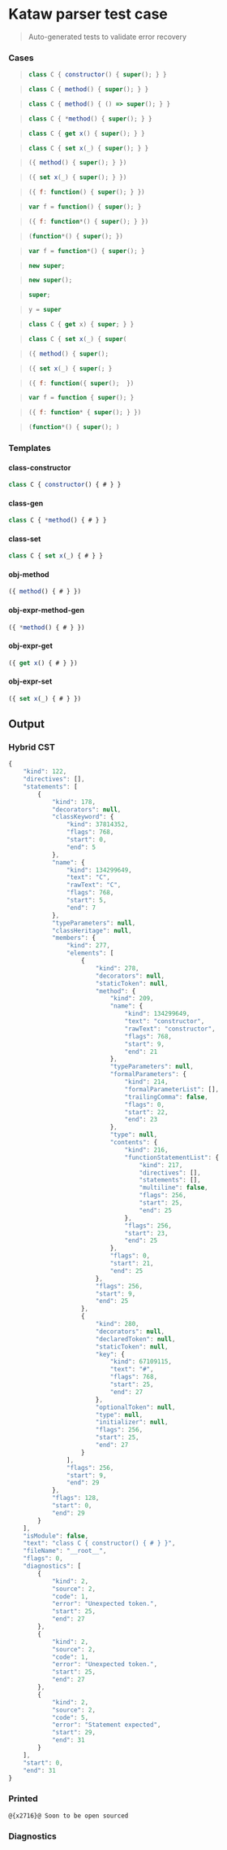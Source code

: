 # Kataw parser test case

> Auto-generated tests to validate error recovery
>

### Cases

> `````js
> class C { constructor() { super(); } }
> `````

> `````js
> class C { method() { super(); } }
> `````

> `````js
> class C { method() { () => super(); } }
> `````

> `````js
> class C { *method() { super(); } }
> `````

> `````js
> class C { get x() { super(); } }
> `````

> `````js
> class C { set x(_) { super(); } }
> `````

> `````js
> ({ method() { super(); } })
> `````

> `````js
> ({ set x(_) { super(); } })
> `````

> `````js
> ({ f: function() { super(); } })
> `````

> `````js
> var f = function() { super(); }
> `````

> `````js
> ({ f: function*() { super(); } })
> `````

> `````js
> (function*() { super(); })
> `````

> `````js
> var f = function*() { super(); }
> `````

> `````js
> new super;
> `````

> `````js
> new super();
> `````

> `````js
> super;
> `````

> `````js
> y = super
> `````

> `````js
> class C { get x) { super; } }
> `````

> `````js
> class C { set x(_) { super(
> `````

> `````js
> ({ method() { super();
> `````

> `````js
> ({ set x(_) { super(; }
> `````

> `````js
> ({ f: function({ super();  })
> `````

> `````js
> var f = function { super(); }
> `````

> `````js
> ({ f: function* { super(); } })
> `````

> `````js
> (function*() { super(); )
> `````


### Templates

#### class-constructor

`````js
class C { constructor() { # } }
`````

#### class-gen

`````js
class C { *method() { # } }
`````

#### class-set

`````js
class C { set x(_) { # } }
`````

#### obj-method

`````js
({ method() { # } })
`````

#### obj-expr-method-gen

`````js
({ *method() { # } })
`````

#### obj-expr-get

`````js
({ get x() { # } })
`````

#### obj-expr-set

`````js
({ set x(_) { # } })
`````

## Output

### Hybrid CST

```javascript
{
    "kind": 122,
    "directives": [],
    "statements": [
        {
            "kind": 178,
            "decorators": null,
            "classKeyword": {
                "kind": 37814352,
                "flags": 768,
                "start": 0,
                "end": 5
            },
            "name": {
                "kind": 134299649,
                "text": "C",
                "rawText": "C",
                "flags": 768,
                "start": 5,
                "end": 7
            },
            "typeParameters": null,
            "classHeritage": null,
            "members": {
                "kind": 277,
                "elements": [
                    {
                        "kind": 278,
                        "decorators": null,
                        "staticToken": null,
                        "method": {
                            "kind": 209,
                            "name": {
                                "kind": 134299649,
                                "text": "constructor",
                                "rawText": "constructor",
                                "flags": 768,
                                "start": 9,
                                "end": 21
                            },
                            "typeParameters": null,
                            "formalParameters": {
                                "kind": 214,
                                "formalParameterList": [],
                                "trailingComma": false,
                                "flags": 0,
                                "start": 22,
                                "end": 23
                            },
                            "type": null,
                            "contents": {
                                "kind": 216,
                                "functionStatementList": {
                                    "kind": 217,
                                    "directives": [],
                                    "statements": [],
                                    "multiline": false,
                                    "flags": 256,
                                    "start": 25,
                                    "end": 25
                                },
                                "flags": 256,
                                "start": 23,
                                "end": 25
                            },
                            "flags": 0,
                            "start": 21,
                            "end": 25
                        },
                        "flags": 256,
                        "start": 9,
                        "end": 25
                    },
                    {
                        "kind": 280,
                        "decorators": null,
                        "declaredToken": null,
                        "staticToken": null,
                        "key": {
                            "kind": 67109115,
                            "text": "#",
                            "flags": 768,
                            "start": 25,
                            "end": 27
                        },
                        "optionalToken": null,
                        "type": null,
                        "initializer": null,
                        "flags": 256,
                        "start": 25,
                        "end": 27
                    }
                ],
                "flags": 256,
                "start": 9,
                "end": 29
            },
            "flags": 128,
            "start": 0,
            "end": 29
        }
    ],
    "isModule": false,
    "text": "class C { constructor() { # } }",
    "fileName": "__root__",
    "flags": 0,
    "diagnostics": [
        {
            "kind": 2,
            "source": 2,
            "code": 1,
            "error": "Unexpected token.",
            "start": 25,
            "end": 27
        },
        {
            "kind": 2,
            "source": 2,
            "code": 1,
            "error": "Unexpected token.",
            "start": 25,
            "end": 27
        },
        {
            "kind": 2,
            "source": 2,
            "code": 5,
            "error": "Statement expected",
            "start": 29,
            "end": 31
        }
    ],
    "start": 0,
    "end": 31
}
```

### Printed

```javascript
@{x2716}@ Soon to be open sourced
```

### Diagnostics

```javascript

```

